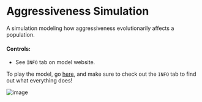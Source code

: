 # Aggressiveness Simulation
A simulation modeling how aggressiveness evolutionarily affects a population.
#### Controls:
- See `INFO` tab on model website.

To play the model, go [here](https://modelingcommons.org/browse/one_model/7515#model_tabs_browse_nlw), and make sure to check out the `INFO` tab to find out what everything does!

![image](https://github.com/user-attachments/assets/c4320f9f-df68-468f-8484-e8b95c18d239)

